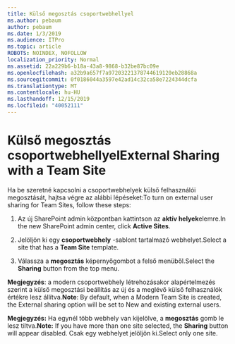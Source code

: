 ```yaml
---
title: Külső megosztás csoportwebhellyel
ms.author: pebaum
author: pebaum
ms.date: 1/3/2019
ms.audience: ITPro
ms.topic: article
ROBOTS: NOINDEX, NOFOLLOW
localization_priority: Normal
ms.assetid: 22a229b6-b18a-43a8-9868-b32be87bc09e
ms.openlocfilehash: a32b9a657f7a97203221378744619120eb28868a
ms.sourcegitcommit: 0f0186044a3597e42ad14c32ca58e7224344dcfa
ms.translationtype: MT
ms.contentlocale: hu-HU
ms.lasthandoff: 12/15/2019
ms.locfileid: "40052111"
---
```

# <a name="external-sharing-with-a-team-site"></a><span data-ttu-id="906ce-102">Külső megosztás csoportwebhellyel</span><span class="sxs-lookup"><span data-stu-id="906ce-102">External Sharing with a Team Site</span></span>

<span data-ttu-id="906ce-103">Ha be szeretné kapcsolni a csoportwebhelyek külső felhasználói megosztását, hajtsa végre az alábbi lépéseket:</span><span class="sxs-lookup"><span data-stu-id="906ce-103">To turn on external user sharing for Team Sites, follow these steps:</span></span> 
  
1. <span data-ttu-id="906ce-104">Az új SharePoint admin központban kattintson az **aktív helyek**elemre.</span><span class="sxs-lookup"><span data-stu-id="906ce-104">In the new SharePoint admin center, click **Active Sites**.</span></span>
  
2. <span data-ttu-id="906ce-105">Jelöljön ki egy **csoportwebhely** -sablont tartalmazó webhelyet.</span><span class="sxs-lookup"><span data-stu-id="906ce-105">Select a site that has a **Team Site** template.</span></span> 
  
3. <span data-ttu-id="906ce-106">Válassza a **megosztás** képernyőgombot a felső menüből.</span><span class="sxs-lookup"><span data-stu-id="906ce-106">Select the **Sharing** button from the top menu.</span></span> 
  
 <span data-ttu-id="906ce-107">**Megjegyzés**: a modern csoportwebhely létrehozásakor alapértelmezés szerint a külső megosztási beállítás az új és a meglévő külső felhasználók értékre lesz állítva.</span><span class="sxs-lookup"><span data-stu-id="906ce-107">**Note**: By default, when a Modern Team Site is created, the External sharing option will be set to New and existing external users.</span></span> 
  
 <span data-ttu-id="906ce-108">**Megjegyzés:** Ha egynél több webhely van kijelölve, a **megosztás** gomb le lesz tiltva.</span><span class="sxs-lookup"><span data-stu-id="906ce-108">**Note:** If you have more than one site selected, the **Sharing** button will appear disabled.</span></span> <span data-ttu-id="906ce-109">Csak egy webhelyet jelöljön ki.</span><span class="sxs-lookup"><span data-stu-id="906ce-109">Select only one site.</span></span> 
  

